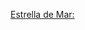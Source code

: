 [Estrella de Mar:](https://jamboard.google.com/d/1wqCvrOE-U_ItkREenBWJlKqAfT527lptfohE9t50saE/viewer)
